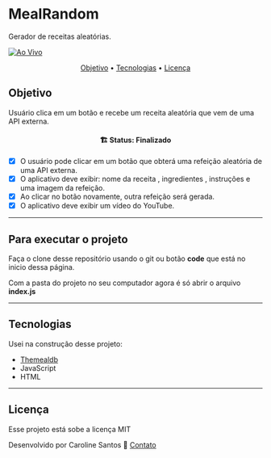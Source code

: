 # MealRandom
Gerador de receitas aleatórias.

[![Ao Vivo](https://img.shields.io/website-up-down-green-red/http/shields.io.svg)]()

<p align="center">
 <a href="#objetivo">Objetivo</a> •
 <a href="#tecnologias">Tecnologias</a> • 
 <a href="#licença">Licença</a> 

</p>

## Objetivo
Usuário clica em um botão e recebe um receita aleatória que vem de uma API externa.
<h4 align="center"> 
	🏗  Status: Finalizado 
</h4>

- [x] O usuário pode clicar em um botão que obterá uma refeição aleatória de uma API externa.
- [x] O aplicativo deve exibir: nome da receita , ingredientes , instruções e uma imagem da refeição.
- [x] Ao clicar no botão novamente, outra refeição será gerada.
- [x] O aplicativo deve exibir um vídeo do YouTube.
___
## Para executar o projeto

Faça o clone desse repositório usando o git ou botão **code** que está no inicio dessa página.

Com a pasta do projeto no seu computador agora é só abrir o arquivo **index.js**

___
## Tecnologias
Usei na construção desse projeto:

* [Themealdb](https://www.themealdb.com/)
* JavaScript
* HTML
___
## Licença
Esse projeto está sobe a licença MIT

Desenvolvido por Caroline Santos 👋 [Contato](https://www.linkedin.com/in/carol-santos-alves/)

